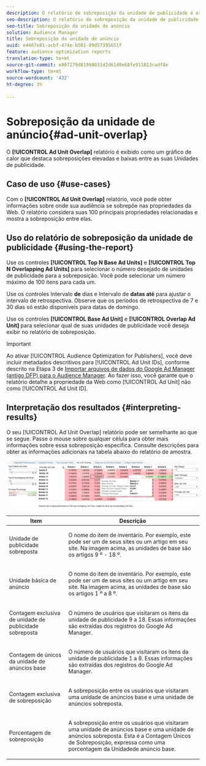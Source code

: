 ```yaml
---
description: O relatório de sobreposição da unidade de publicidade é exibido como um gráfico de calor que destaca sobreposições elevadas e baixas entre as suas Unidades de publicidade.
seo-description: O relatório de sobreposição da unidade de publicidade é exibido como um gráfico de calor que destaca sobreposições elevadas e baixas entre as suas Unidades de publicidade.
seo-title: Sobreposição da unidade de anúncio
solution: Audience Manager
title: Sobreposição da unidade de anúncio
uuid: e4467e81-acbf-474e-b501-89d57395651f
feature: audience optimization reports
translation-type: tm+mt
source-git-commit: e007279d81998031d2d61d0e68fe911813cadf8e
workflow-type: tm+mt
source-wordcount: '432'
ht-degree: 3%

---
```



# Sobreposição da unidade de anúncio{#ad-unit-overlap}

O **[!UICONTROL Ad Unit Overlap]** relatório é exibido como um gráfico de calor que destaca sobreposições elevadas e baixas entre as suas Unidades de publicidade.

## Caso de uso {#use-cases}

Com o **[!UICONTROL Ad Unit Overlap]** relatório, você pode obter informações sobre onde sua audiência se sobrepõe nas propriedades da Web. O relatório considera suas 100 principais propriedades relacionadas e mostra a sobreposição entre elas.

## Uso do relatório de sobreposição da unidade de publicidade {#using-the-report}

Use os controles **[!UICONTROL Top N Base Ad Units]** e **[!UICONTROL Top N Overlapping Ad Units]** para selecionar o número desejado de unidades de publicidade para a sobreposição. Você pode selecionar um número máximo de 100 itens para cada um.

Use os controles Intervalo **de** dias e Intervalo de **datas até** para ajustar o intervalo de retrospectiva. Observe que os períodos de retrospectiva de 7 e 30 dias só estão disponíveis para datas de domingo.

Use os controles **[!UICONTROL Base Ad Unit]** e **[!UICONTROL Overlap Ad Unit]** para selecionar qual de suas unidades de publicidade você deseja exibir no relatório de sobreposição.

>[!IMPORTANT]
>
>Ao ativar [!UICONTROL Audience Optimization for Publishers], você deve incluir metadados descritivos para [!UICONTROL Ad Unit IDs], conforme descrito na Etapa 3 de [Importar arquivos de dados do Google Ad Manager (antigo DFP) para o Audience Manager](../../../reporting/audience-optimization-reports/aor-publishers/import-dfp.md). Ao fazer isso, você garante que o relatório detalhe a propriedade da Web como [!UICONTROL Ad Unit] não como [!UICONTROL Ad Unit ID].

## Interpretação dos resultados {#interpreting-results}

O seu [!UICONTROL Ad Unit Overlap] relatório pode ser semelhante ao que se segue. Passe o mouse sobre qualquer célula para obter mais informações sobre essa sobreposição específica. Consulte descrições para obter as informações adicionais na tabela abaixo do relatório de amostra.

![](assets/publisher_ad_unit_overlap.png)

<table id="table_22340F45B1B94D3796174CB30A60E212"> 
 <thead> 
  <tr> 
   <th colname="col1" class="entry"> Item </th> 
   <th colname="col2" class="entry"> Descrição </th> 
  </tr>
 </thead>
 <tbody> 
  <tr> 
   <td colname="col1"> <p><span class="wintitle"> Unidade de publicidade sobreposta</span> </p> </td> 
   <td colname="col2"> <p>O nome do item de inventário. Por exemplo, este pode ser um de seus sites ou um artigo em seu site. Na imagem acima, as unidades de base são os artigos 9 º - 18 º. </p> </td> 
  </tr> 
  <tr> 
   <td colname="col1"> <p><span class="wintitle"> Unidade básica de anúncio</span> </p> </td> 
   <td colname="col2"> <p>O nome do item de inventário. Por exemplo, este pode ser um de seus sites ou um artigo em seu site. Na imagem acima, as unidades de base são os artigos 1 º a 8 º. </p> </td> 
  </tr> 
  <tr> 
   <td colname="col1"> <p><span class="wintitle"> Contagem exclusiva de unidade de publicidade sobreposta</span> </p> </td> 
   <td colname="col2"> <p>O número de usuários que visitaram os itens da unidade de publicidade 9 a 18. Essas informações são extraídas dos registros do Google Ad Manager. </p> </td> 
  </tr> 
  <tr> 
   <td colname="col1"> <p><span class="wintitle"> Contagem de únicos da unidade de anúncios base</span> </p> </td> 
   <td colname="col2"> <p>O número de usuários que visitaram os itens da unidade de publicidade 1 a 8. Essas informações são extraídas dos registros do Google Ad Manager. </p> </td> 
  </tr> 
  <tr> 
   <td colname="col1"> <p><span class="wintitle"> Contagem exclusiva de sobreposição</span> </p> </td> 
   <td colname="col2"> <p>A sobreposição entre os usuários que visitaram uma unidade <span class="wintitle"> de anúncios base e uma unidade</span> de anúncios <span class="wintitle"></span>sobreposta. </p> </td> 
  </tr> 
  <tr> 
   <td colname="col1"> <p><span class="wintitle"> Porcentagem de sobreposição</span> </p> </td> 
   <td colname="col2"> <p>A sobreposição entre os usuários que visitaram uma unidade <span class="wintitle"> de anúncios base e uma unidade</span> de anúncios <span class="wintitle"></span>sobreposta. Esta é a Contagem <span class="wintitle"> Únicos de Sobreposição, expressa como uma porcentagem da Unidade</span>de anúncio <span class="wintitle"></span>base. </p> </td> 
  </tr> 
 </tbody> 
</table>
